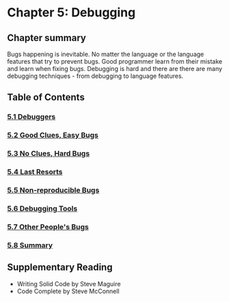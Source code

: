 # Chapter 5: Debugging

## Chapter summary
Bugs happening is inevitable. No matter the language or the language features that try to prevent bugs.
Good programmer learn from their mistake and learn when fixing bugs.
Debugging is hard and there are there are many debugging techniques - from debugging to language features.

## Table of Contents
### [5.1 Debuggers](5.1-debuggers)
### [5.2 Good Clues, Easy Bugs](5.2-good-clues-easy-bugs)
### [5.3 No Clues, Hard Bugs](5.3-no-clues-hard-bugs)
### [5.4 Last Resorts](5.4-last-resorts)
### [5.5 Non-reproducible Bugs](5.5-non-reproducible-bugs)
### [5.6 Debugging Tools](5.6-debugging-tools)
### [5.7 Other People's Bugs](5.7-other-peoples-bugs)
### [5.8 Summary](5.8-summary)

## Supplementary Reading
- Writing Solid Code by Steve Maguire
- Code Complete by Steve McConnell
